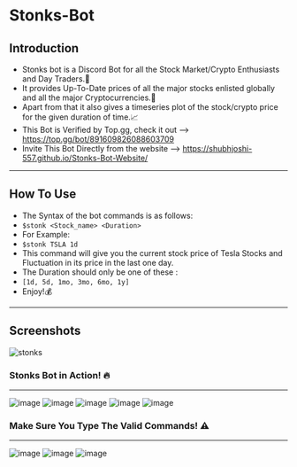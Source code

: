 # Stonks-Bot
## Introduction
- Stonks bot is a Discord Bot for all the Stock Market/Crypto Enthusiasts and Day Traders.🤑
- It provides Up-To-Date prices of all the major stocks enlisted globally and all the major Cryptocurrencies.💸
- Apart from that it also gives a timeseries plot of the stock/crypto price for the given duration of time.📈
- This Bot is Verified by Top.gg, check it out --> https://top.gg/bot/891609826088603709
- Invite This Bot Directly from the website --> https://shubhjoshi-557.github.io/Stonks-Bot-Website/ 
-------------------------------------------------------------------------------------------------------------------------------------------------
## How To Use
- The Syntax of the bot commands is as follows: 
- ```$stonk <Stock_name> <Duration>```
- For Example:
- ```$stonk TSLA 1d```
- This command will give you the current stock price of Tesla Stocks and Fluctuation in its price in the last one day.
- The Duration should only be one of these :
- ```[1d, 5d, 1mo, 3mo, 6mo, 1y]```
- Enjoy!💰
-------------------------------------------------------------------------------------------------------------------------------------------------
## Screenshots
![stonks](https://user-images.githubusercontent.com/62555809/192793168-3ae1c73c-aa74-4f9f-aaf1-56b85207f305.png)


### Stonks Bot in Action! 🔥
-------------------------------------------------------------------------------------------------------------------------------------------------

![image](https://user-images.githubusercontent.com/62555809/135084198-65a34823-807d-4f53-8cdb-819b6c804a0e.png)
![image](https://user-images.githubusercontent.com/62555809/135084236-ed0ce010-6d27-4aa5-b00f-ed801a42f2fd.png)
![image](https://user-images.githubusercontent.com/62555809/135084276-ea7d0b63-5bcf-4795-ab01-16efbdf3b312.png)
![image](https://user-images.githubusercontent.com/62555809/135084315-9a822c9d-90ed-4d2f-8f15-47883be853e2.png)
![image](https://user-images.githubusercontent.com/62555809/135084382-0a244d3e-41f8-4606-ba5b-92906acda728.png)

### Make Sure You Type The Valid Commands! ⚠️
-------------------------------------------------------------------------------------------------------------------------------------------------
![image](https://user-images.githubusercontent.com/62555809/135084501-f7294872-6d77-412a-92b1-5bba40f52525.png)
![image](https://user-images.githubusercontent.com/62555809/135084529-8bba13d5-a0e1-4811-b551-fd328dda38f9.png)
![image](https://user-images.githubusercontent.com/62555809/135084568-00b2f7be-d316-42dd-ba9f-4a502d8fa200.png)
